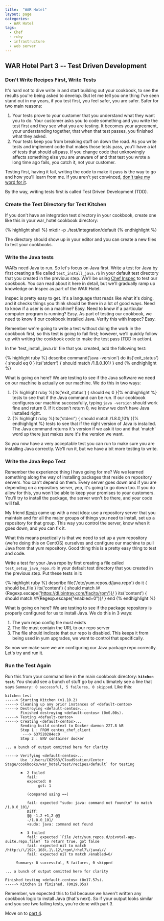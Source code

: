 ```yaml
---
title:  "WAR Hotel"
layout: page
categories:
  - WAR Hotel
tags:
  - Chef
  - ruby
  - infrastructure
  - web server
---
```


## WAR Hotel Part 3 -- Test Driven Development

### Don't Write Recipes First, Write Tests

It's hard not to dive write in and start building out your cookbook, to see the results you're being asked to develop.  But let me tell you one thing I've seen stand out in my years, if you test first, you feel safer, you are safer.  Safer for two main reasons:

1. Your tests prove to your customer that you understand what they want you to do. Your customer asks you to code something and you write the test first and they see what you are testing.  It becomes your agreement, your understanding together, that when that test passes, you finished what they asked.
2. Your tests keep you from breaking stuff on down the road.  As you write tests and implement code that makes those tests pass, you'll have a _lot_ of tests that should all pass. If you change code that unknowingly affects something else you are unaware of and that test you wrote a long time ago fails, you catch it, not your customer.

Testing first, having it fail, writing the code to make it pass is the way to go and how you'll learn from me. If you aren't yet convinced, [don't take my word for it](https://en.wikipedia.org/wiki/Test-driven_development#Benefits).

By the way, writing tests first is called Test Driven Development (TDD).

### Create the Test Directory for Test Kitchen

If you don't have an integration test directory in your cookbook, create one like this in your war_hotel cookbook directory:

{% highlight shell %}
mkdir -p ./test/integration/default
{% endhighlight %}

The directory should show up in your editor and you can create a new files to test your cookbooks.

### Write the Java tests

WARs need Java to run. So let's focus on Java first.  Write a test for Java by first creating a file called `test_install_java.rb` in your default test directory that you created in the previous step. We'll be using [Chef Inspec](https://www.chef.io/inspec/) to test our cookbook. You can read about it here in detail, but we'll gradually ramp up knowledge on Inspec as part of the WAR Hotel.

Inspec is pretty easy to get. It's a language that reads like what it's doing, and it checks things you think should be there in a lot of good ways.  Need to know if a user is on a machine? Easy.  Need to know if a particular computer program is running? Easy. As part of testing our cookbook, we need to know if our cookbook installed Java. Verify this with Inspec?  Easy.

Remember we're going to write a test without doing the work in the cookbook first, so this test is going to fail first; however, we'll quickly follow up with writing the cookbook code to make the test pass (TDD in action).

In the 'test_install_java.rb' file that you created, add the following test:

{% highlight ruby %}
describe command('java -version') do
  its('exit_status') { should eq 0 }
  its('stderr') { should match /1.8.0_101/ }
end
{% endhighlight %}

What is going on here? We are testing to see if the Java software we need on our machine is actually on our machine. We do this in two ways:

1. {% highlight ruby %}its('exit_status') { should eq 0 }{% endhighlight %} tests to see that if the Java command can be run. If our cookbook configures our machine successfully, typing `java -version` should work fine and return 0. If it doesn't return 0, we know we don't have Java installed right.
2. {% highlight ruby %}its('stderr') { should match /1.8.0_101/ }{% endhighlight %} tests to see that if the right version of Java is installed. The Java command returns it's version if we ask it too and that 'match' word up there just makes sure it's the version we want.

So you now have a very acceptable test you can run to make sure you are installing Java correctly. We'll run it, but we have a bit more testing to write.

### Write the Java Repo Test

Remember the experience thing I have going for me? We we learned something along the way of installing packages that reside on repository servers. You can't depend on them. Every server goes down and if you are depending on a repository server, yep, it's going to go down too. If you do allow for this, you won't be able to keep your promises to your customers. You'll try to install the package, the server won't be there, and your code will fail.

My friend [Kevin](https://github.com/kmbulebu) came up with a neat idea: use a repository server that you maintain and for all the major groups of things you need to install, set up a repository for that group.  This way you control the server, know when it goes down, and you can fix it.

What this means practically is that we need to set up a yum repository (we're doing this on CentOS) ourselves and configure our machine to pull Java from that yum repository.  Good thing this is a pretty easy thing to test and code.

Write a test for your Java repo by first creating a file called `test_setup_java_repo.rb` in your default test directory that you created in the previous step. Put these tests in it:

{% highlight ruby %}
describe file('/etc/yum.repos.d/java.repo') do
  it { should be_file }
  its('content') { should match /#{Regexp.escape('https://dl.bintray.com/flacito/rpm')}/ }
  its('content') { should match /#{Regexp.escape("enabled=0")}/ }
end
{% endhighlight %}

What is going on here? We are testing to see if the package repository is properly configured for us to install Java. We do this in 3 ways:

1. The yum repo config file must exists
2. The file must contain the URL to our repo server
3. The file should indicate that our repo is disabled.  This keeps it from being used in yum upgrades, we want to control that specifically.

So now we make sure we are configuring our Java package repo correctly. Let's try and run it.

### Run the Test Again

Run this from your command line in the main cookbook directory: __`kitchen test`__. You should see a bunch of stuff go by and ultimately see a line that says `Summary: 0 successful, 5 failures, 0 skipped`. Like this:

```
kitchen test
-----> Starting Kitchen (v1.10.2)
-----> Cleaning up any prior instances of <default-centos>
-----> Destroying <default-centos>...
       Finished destroying <default-centos> (0m0.00s).
-----> Testing <default-centos>
-----> Creating <default-centos>...
       Sending build context to Docker daemon 227.8 kB
       Step 1 : FROM centos_chef_client
        ---> 637520284ec0
       Step 2 : ENV container docker

... a bunch of output ommitted here for clarity

-----> Verifying <default-centos>...
       Use `/Users/C62963/CloudStation/Center Stage/cookbooks/war_hotel/test/recipes/default` for testing

       ✖  2 failed
          fail:
          expected: 0
               got: 1

          (compared using ==)

          fail: expected "sudo: java: command not found\n" to match /1.8.0_101/
          Diff:
          @@ -1,2 +1,2 @@
          -/1.8.0_101/
          +sudo: java: command not found

       ✖  3 failed
          fail: expected `File /etc/yum.repos.d/pivotal-app-suite.repo.file?` to return true, got false
          fail: expected nil to match /http:\/\/192\.168\.1\.12\/rpm\/rhel7\/java\//
          fail: expected nil to match /enabled=0/

     Summary: 0 successful, 5 failures, 0 skipped

... a bunch of output ommitted here for clarity

Finished testing <default-centos> (0m17.57s).
-----> Kitchen is finished. (0m19.05s)       
```

Remember, we expected this to fail because we haven't written any cookbook logic to install Java (that's next). So if your output looks similar and you see two failing tests, you're done with part 3.

Move on to [part 4](/war-hotel/war-hotel-part4).
